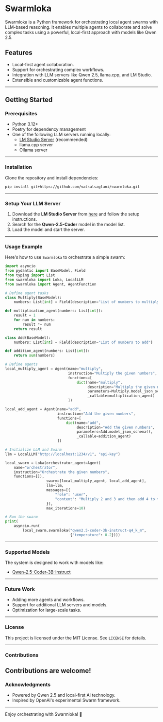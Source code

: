 # Swarmloka

Swarmloka is a Python framework for orchestrating local agent swarms with LLM-based reasoning. It enables multiple agents to collaborate and solve complex tasks using a powerful, local-first approach with models like Qwen 2.5.

## Features
- Local-first agent collaboration.
- Support for orchestrating complex workflows.
- Integration with LLM servers like Qwen 2.5, llama.cpp, and LM Studio.
- Extensible and customizable agent functions.

---

## Getting Started

### Prerequisites
- Python 3.12+
- Poetry for dependency management
- One of the following LLM servers running locally:
  - [LM Studio Server](https://lmstudio.ai/) (recommended)
  - llama.cpp server
  - Ollama server

---

### Installation
Clone the repository and install dependencies:

```
pip install git+https://github.com/vatsalsaglani/swarmloka.git
```

---

### Setup Your LLM Server
1. Download the **LM Studio Server** from [here](https://lmstudio.ai/) and follow the setup instructions.
2. Search for the **Qwen-2.5-Coder** model in the model list.
3. Load the model and start the server.

---

### Usage Example
Here's how to use `Swarmloka` to orchestrate a simple swarm:

```python
import asyncio
from pydantic import BaseModel, Field
from typing import List
from swarmloka import Loka, LocalLLM
from swarmloka import Agent, AgentFunction

# Define agent tasks
class Multiply(BaseModel):
    numbers: List[int] = Field(description="List of numbers to multiply")

def multiplication_agent(numbers: List[int]):
    result = 1
    for num in numbers:
        result *= num
    return result

class Add(BaseModel):
    numbers: List[int] = Field(description="List of numbers to add")

def addition_agent(numbers: List[int]):
    return sum(numbers)

# Define agents
local_multiply_agent = Agent(name="multiply",
                             instruction="Multiply the given numbers",
                             functions=[
                                 dict(name="multiply",
                                      description="Multiply the given numbers",
                                      parameters=Multiply.model_json_schema(),
                                      _callable=multiplication_agent)
                             ])

local_add_agent = Agent(name="add",
                        instruction="Add the given numbers",
                        functions=[
                            dict(name="add",
                                 description="Add the given numbers",
                                 parameters=Add.model_json_schema(),
                                 _callable=addition_agent)
                        ])

# Initialize LLM and Swarm
llm = LocalLLM("http://localhost:1234/v1", "api-key")

local_swarm = Loka(orchestrator_agent=Agent(
    name="orchestrator",
    instruction="Orchestrate the given numbers",
    functions=[]),
                   swarm=[local_multiply_agent, local_add_agent],
                   llm=llm,
                   messages=[{
                       "role": "user",
                       "content": "Multiply 2 and 3 and then add 4 to the result"
                   }],
                   max_iterations=10)

# Run the swarm
print(
    asyncio.run(
        local_swarm.swarmloka("qwen2.5-coder-3b-instruct-q4_k_m",
                              {"temperature": 0.2})))
```

---


### Supported Models
The system is designed to work with models like:
- [Qwen-2.5-Coder-3B-Instruct](https://huggingface.co/lmstudio-community/Qwen2.5-Coder-3B-Instruct-GGUF)

---

### Future Work
- Adding more agents and workflows.
- Support for additional LLM servers and models.
- Optimization for large-scale tasks.

---

### License
This project is licensed under the MIT License. See `LICENSE` for details.

---

### Contributions
Contributions are welcome!
---

### Acknowledgments
- Powered by Qwen 2.5 and local-first AI technology.
- Inspired by OpenAI's experimental Swarm framework.

---

Enjoy orchestrating with Swarmloka! 🚀